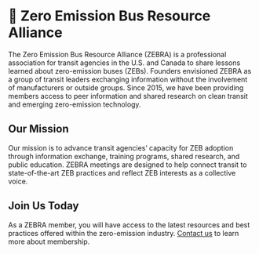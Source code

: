 # 🦓 Zero Emission Bus Resource Alliance
The Zero Emission Bus Resource Alliance (ZEBRA) is a professional association for transit agencies in the U.S. and Canada to share lessons learned about zero-emission buses (ZEBs). Founders envisioned ZEBRA as a group of transit leaders exchanging information without the involvement of manufacturers or outside groups. Since 2015, we have been providing members access to peer information and shared research on clean transit and emerging zero-emission technology.

## Our Mission
Our mission is to advance transit agencies’ capacity for ZEB adoption through information exchange, training programs, shared research, and public education. ZEBRA meetings are designed to help connect transit to state-of-the-art ZEB practices and reflect ZEB interests as a collective voice.

## Join Us Today
As a ZEBRA member, you will have access to the latest resources and best practices offered within the zero-emission industry. [Contact us](http://zebragrp.org/become-a-member/) to learn more about membership.
